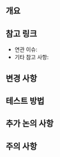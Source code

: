 ## 개요
<!-- 이 PR이 무엇을 해결했는지 간단한 설명 추가 -->

## 참고 링크
<!-- PR 관련한 문서, 정책, 결정 사항등에 관한 링크 -->
<!-- Jira 링크 필수 -->
<!-- 기타 참고 사항은 없으면 PASS -->
<!-- 참고 사항 링크 대상 예시 <Figma 링크>, <컨플루언스 링크>, <스프레드 시트 링크>, <Swagger 명세>, <ERD> 등 -->
* 연관 이슈: 
* 기타 참고 사항: 

## 변경 사항
<!-- 변경 사항에 대한 설명 -->
<!-- 스크린 샷 있으면 추가 -->

## 테스트 방법
<!-- 본인이 진행한 테스트 내역과 구체적인 테스트 방법 기재 -->
<!-- 테스트 코드 없으면, 테스트 방법 필수 -->

## 추가 논의 사항
<!-- PR에서 반영하지 못한 사항이나, 추가 결정이 필요한 사항이 있으면 기재 -->

## 주의 사항
<!-- PR과 함께 반영해야하는 사항 기입. 예: DB 마이그레이션, DB 컬럼 추가, ENV 변경/추가 등 -->
